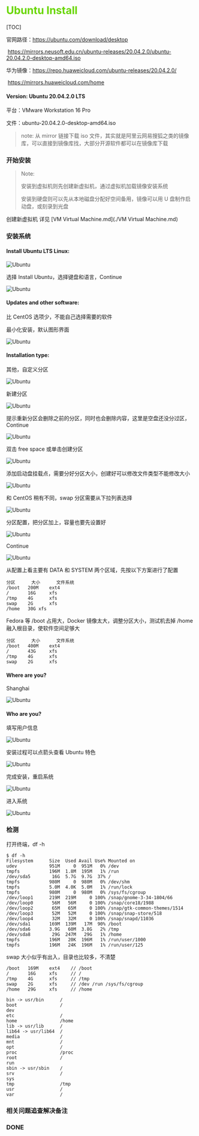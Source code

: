 # <font color=#69D600>Ubuntu Install</font>

[TOC]

官网路径：https://ubuntu.com/download/desktop

​				   https://mirrors.neusoft.edu.cn/ubuntu-releases/20.04.2.0/ubuntu-20.04.2.0-desktop-amd64.iso

华为镜像：https://repo.huaweicloud.com/ubuntu-releases/20.04.2.0/

​				   https://mirrors.huaweicloud.com/home

#### Version: Ubuntu 20.04.2.0 LTS

平台：VMware Workstation 16 Pro

文件：ubuntu-20.04.2.0-desktop-amd64.iso

> note: 从 mirror 链接下载 iso 文件，其实就是阿里云网易搜狐之类的镜像库，可以直接到镜像库找，大部分开源软件都可以在镜像库下载



### 开始安装

> Note:
>
> 安装到虚拟机则先创建新虚拟机，通过虚拟机加载镜像安装系统
>
> 安装到硬盘则可以先从本地磁盘分配好空间备用，镜像可以用 U 盘制作启动盘，或刻录到光盘

创建新虚拟机 详见 [VM Virtual Machine.md](./VM Virtual Machine.md)



### 安装系统

#### Install Ubuntu LTS Linux:

![Ubuntu](./images/Ubuntu/Ubuntu019.jpg "Install Ubuntu") 

选择 Install Ubuntu，选择键盘和语言，Continue

![Ubuntu](./images/Ubuntu/Ubuntu020.jpg "选择键盘和语言") 



#### Updates and other software:

比 CentOS 选项少，不能自己选择需要的软件

最小化安装，默认图形界面

![Ubuntu](./images/Ubuntu/Ubuntu021.jpg "最小化安装") 



#### Installation type:

其他，自定义分区

![Ubuntu](./images/Ubuntu/Ubuntu022.jpg "Installation type") 

新建分区

![Ubuntu](./images/Ubuntu/Ubuntu023.jpg "Installation type") 

提示重新分区会删除之前的分区，同时也会删除内容，这里是空盘还没分过区，Continue

![Ubuntu](./images/Ubuntu/Ubuntu024.jpg "Create new empty partition table") 

双击 free space 或单击创建分区

![Ubuntu](./images/Ubuntu/Ubuntu025.jpg "Create new empty partition table") 

添加启动盘挂载点，需要分好分区大小，创建好可以修改文件类型不能修改大小

![Ubuntu](./images/Ubuntu/Ubuntu026.png "/root") 

和 CentOS 稍有不同，swap 分区需要从下拉列表选择

![Ubuntu](./images/Ubuntu/Ubuntu027.jpg "分区配置") 

分区配置，把分区加上，容量也要先设置好

![Ubuntu](./images/Ubuntu/Ubuntu028.jpg "添加挂载点") 

Continue

![Ubuntu](./images/Ubuntu/Ubuntu029.jpg "Continue") 

从配置上看主要有 DATA 和 SYSTEM 两个区域，先按以下方案进行了配置

```
分区		大小		文件系统
/boot	200M	ext4
/		16G		xfs
/tmp	4G		xfs
swap	2G		xfs
/home	30G	xfs
```

Fedora 等 /boot 占用大，Docker 镜像太大，调整分区大小，测试机去掉 /home 融入根目录，使软件空间足够大

```
分区		大小		文件系统
/boot	400M	ext4
/		43G		xfs
/tmp	4G		xfs
swap	2G		xfs
```



#### Where are you?

Shanghai

![Ubuntu](./images/Ubuntu/Ubuntu030.jpg "Shanghai") 



#### Who are you?

填写用户信息

![Ubuntu](./images/Ubuntu/Ubuntu031.png "Who") 

安装过程可以点箭头查看 Ubuntu 特色

![Ubuntu](./images/Ubuntu/Ubuntu032.jpg "设密码") 

完成安装，重启系统

![Ubuntu](./images/Ubuntu/Ubuntu033.jpg "Installation Complete") 

进入系统

![Ubuntu](./images/Ubuntu/Ubuntu034.png "进入系统") 





### 检测

打开终端，df -h

```
$ df -h
Filesystem      Size  Used Avail Use% Mounted on
udev            951M     0  951M   0% /dev
tmpfs           196M  1.8M  195M   1% /run
/dev/sda5        16G  5.7G  9.7G  37% /
tmpfs           980M     0  980M   0% /dev/shm
tmpfs           5.0M  4.0K  5.0M   1% /run/lock
tmpfs           980M     0  980M   0% /sys/fs/cgroup
/dev/loop1      219M  219M     0 100% /snap/gnome-3-34-1804/66
/dev/loop0       56M   56M     0 100% /snap/core18/1988
/dev/loop2       65M   65M     0 100% /snap/gtk-common-themes/1514
/dev/loop3       52M   52M     0 100% /snap/snap-store/518
/dev/loop4       32M   32M     0 100% /snap/snapd/11036
/dev/sda1       169M  139M   17M  90% /boot
/dev/sda6       3.9G   60M  3.8G   2% /tmp
/dev/sda8        29G  247M   29G   1% /home
tmpfs           196M   20K  196M   1% /run/user/1000
tmpfs           196M   24K  196M   1% /run/user/125
```

swap 大小似乎有出入，目录也比较多，不清楚

```
/boot	169M	ext4	// /boot
/		16G		xfs		// /
/tmp	4G		xfs		// /tmp
swap	2G		xfs		// /dev /run /sys/fs/cgroup
/home	29G		xfs		// /home
```

```
bin -> usr/bin		/
boot				/
dev				
etc					/
home				/home
lib -> usr/lib		/
lib64 -> usr/lib64	/
media				/
mnt					/
opt					/
proc				/proc
root				/
run				
sbin -> usr/sbin	/
srv					/
sys				
tmp					/tmp
usr					/
var					/
```



### 相关问题追查解决备注






### DONE



